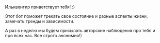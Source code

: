 Ильквентир приветствует тебя! :)

Этот бот поможет трекать свое состояние и разные аспекты жизни, замечать тренды и зависимости.

А раз в неделю мы будем присылать авторские наблюдения про тебя и про всех нас.
Все строго анонимно!)